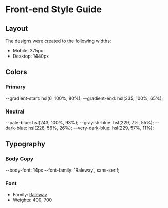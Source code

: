 # Front-end Style Guide

## Layout

The designs were created to the following widths:

- Mobile: 375px
- Desktop: 1440px

## Colors

### Primary

--gradient-start: hsl(6, 100%, 80%);
--gradient-end: hsl(335, 100%, 65%);

### Neutral

--pale-blue: hsl(243, 100%, 93%);
--grayish-blue: hsl(229, 7%, 55%);
--dark-blue: hsl(228, 56%, 26%);
--very-dark-blue: hsl(229, 57%, 11%);

## Typography

### Body Copy

--body-font: 14px
--font-family: 'Raleway', sans-serif;

### Font

- Family: [Raleway](https://fonts.google.com/specimen/Raleway)
- Weights: 400, 700

